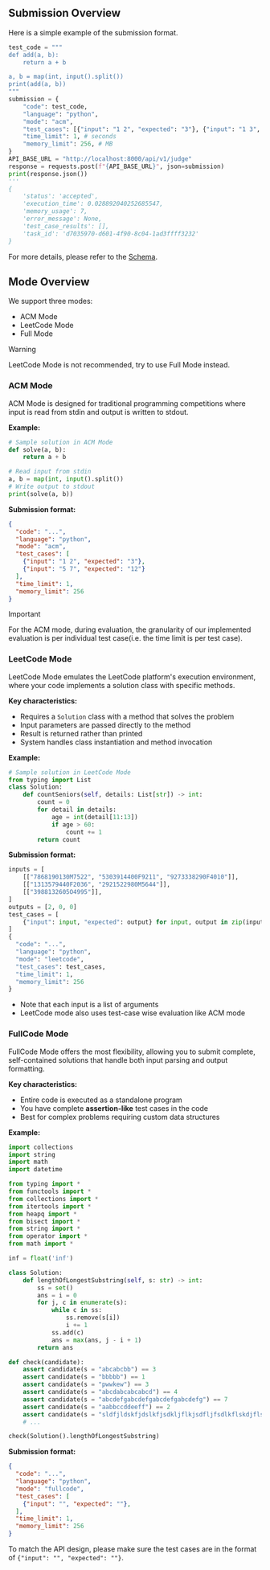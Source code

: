 ## Submission Overview

Here is a simple example of the submission format.

```python
test_code = """
def add(a, b):
    return a + b

a, b = map(int, input().split())
print(add(a, b))
"""
submission = {
    "code": test_code,
    "language": "python",
    "mode": "acm",
    "test_cases": [{"input": "1 2", "expected": "3"}, {"input": "1 3", "expected": "4"}],
    "time_limit": 1, # seconds
    "memory_limit": 256, # MB
}
API_BASE_URL = "http://localhost:8000/api/v1/judge"
response = requests.post(f"{API_BASE_URL}", json=submission)
print(response.json())
'''
{
    'status': 'accepted',
    'execution_time': 0.028892040252685547,
    'memory_usage': 7,
    'error_message': None,
    'test_case_results': [],
    'task_id': 'd7035970-d601-4f90-8c04-1ad3ffff3232'
}
```

For more details, please refer to the [Schema](../app/models/schemas.py).

## Mode Overview

We support three modes:

- ACM Mode
- LeetCode Mode
- Full Mode

> [!Warning]
> LeetCode Mode is not recommended, try to use Full Mode instead.

### ACM Mode

ACM Mode is designed for traditional programming competitions where input is read from stdin and output is written to stdout.

**Example:**
```python
# Sample solution in ACM Mode
def solve(a, b):
    return a + b

# Read input from stdin
a, b = map(int, input().split())
# Write output to stdout
print(solve(a, b))
```

**Submission format:**
```json
{
  "code": "...",
  "language": "python",
  "mode": "acm",
  "test_cases": [
    {"input": "1 2", "expected": "3"},
    {"input": "5 7", "expected": "12"}
  ],
  "time_limit": 1,
  "memory_limit": 256
}
```

> [!Important]
> For the ACM mode, during evaluation, the granularity of our implemented evaluation is per individual test case(i.e. the time limit is per test case).

### LeetCode Mode

LeetCode Mode emulates the LeetCode platform's execution environment, where your code implements a solution class with specific methods.

**Key characteristics:**
- Requires a `Solution` class with a method that solves the problem
- Input parameters are passed directly to the method
- Result is returned rather than printed
- System handles class instantiation and method invocation

**Example:**
```python
# Sample solution in LeetCode Mode
from typing import List
class Solution:
    def countSeniors(self, details: List[str]) -> int:
        count = 0
        for detail in details:
            age = int(detail[11:13])
            if age > 60:
                count += 1
        return count
```

**Submission format:**
```python
inputs = [
    [["7868190130M7522", "5303914400F9211", "9273338290F4010"]],
    [["1313579440F2036", "2921522980M5644"]],
    [["3988132605O4995"]],
]
outputs = [2, 0, 0]
test_cases = [
    {"input": input, "expected": output} for input, output in zip(inputs, outputs, strict=False)
]
{
  "code": "...",
  "language": "python",
  "mode": "leetcode",
  "test_cases": test_cases,
  "time_limit": 1,
  "memory_limit": 256
}
```

- Note that each input is a list of arguments
- LeetCode mode also uses test-case wise evaluation like ACM mode

### FullCode Mode

FullCode Mode offers the most flexibility, allowing you to submit complete, self-contained solutions that handle both input parsing and output formatting.

**Key characteristics:**
- Entire code is executed as a standalone program
- You have complete **assertion-like** test cases in the code
- Best for complex problems requiring custom data structures

**Example:**
```python
import collections
import string
import math
import datetime

from typing import *
from functools import *
from collections import *
from itertools import *
from heapq import *
from bisect import *
from string import *
from operator import *
from math import *

inf = float('inf')

class Solution:
    def lengthOfLongestSubstring(self, s: str) -> int:
        ss = set()
        ans = i = 0
        for j, c in enumerate(s):
            while c in ss:
                ss.remove(s[i])
                i += 1
            ss.add(c)
            ans = max(ans, j - i + 1)
        return ans

def check(candidate):
    assert candidate(s = "abcabcbb") == 3
    assert candidate(s = "bbbbb") == 1
    assert candidate(s = "pwwkew") == 3
    assert candidate(s = "abcdabcabcabcd") == 4
    assert candidate(s = "abcdefgabcdefgabcdefgabcdefg") == 7
    assert candidate(s = "aabbccddeeff") == 2
    assert candidate(s = "sldfjldskfjdslkfjsdkljflkjsdfljfsdlkflskdjflsdjflskdjflsdkjflsdfjlsd") == 6
    # ...

check(Solution().lengthOfLongestSubstring)
```

**Submission format:**
```json
{
  "code": "...",
  "language": "python",
  "mode": "fullcode",
  "test_cases": [
    {"input": "", "expected": ""},
  ],
  "time_limit": 1,
  "memory_limit": 256
}
```

To match the API design, please make sure the test cases are in the format of `{"input": "", "expected": ""}`.
